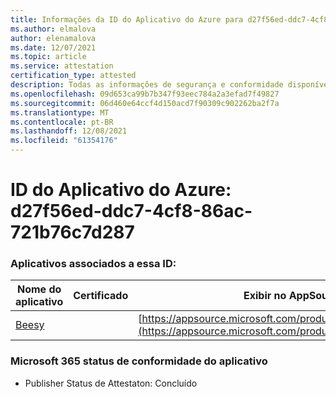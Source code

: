 ```yaml
---
title: Informações da ID do Aplicativo do Azure para d27f56ed-ddc7-4cf8-86ac-721b76c7d287
ms.author: elmalova
author: elenamalova
ms.date: 12/07/2021
ms.topic: article
ms.service: attestation
certification_type: attested
description: Todas as informações de segurança e conformidade disponíveis para d27f56ed-ddc7-4cf8-86ac-721b76c7d287.
ms.openlocfilehash: 09d653ca99b7b347f93eec784a2a3efad7f49827
ms.sourcegitcommit: 06d460e64ccf4d150acd7f90309c902262ba2f7a
ms.translationtype: MT
ms.contentlocale: pt-BR
ms.lasthandoff: 12/08/2021
ms.locfileid: "61354176"
---
```

# <a name="azure-app-id-d27f56ed-ddc7-4cf8-86ac-721b76c7d287"></a>ID do Aplicativo do Azure: d27f56ed-ddc7-4cf8-86ac-721b76c7d287


### <a name="apps-associated-with-this-id"></a>Aplicativos associados a essa ID:
| **Nome do aplicativo** | **Certificado** | **Exibir no AppSource** |
|--------------|---------------|-----------------------|
| [Beesy](https://docs.microsoft.com/microsoft-365-app-certification/forward/WA200001248) |  | [https://appsource.microsoft.com/product/office/WA200001248](https://appsource.microsoft.com/product/office/WA200001248) |

### <a name="microsoft-365-app-compliance-status"></a>Microsoft 365 status de conformidade do aplicativo
- Publisher Status de Attestaton: Concluído
